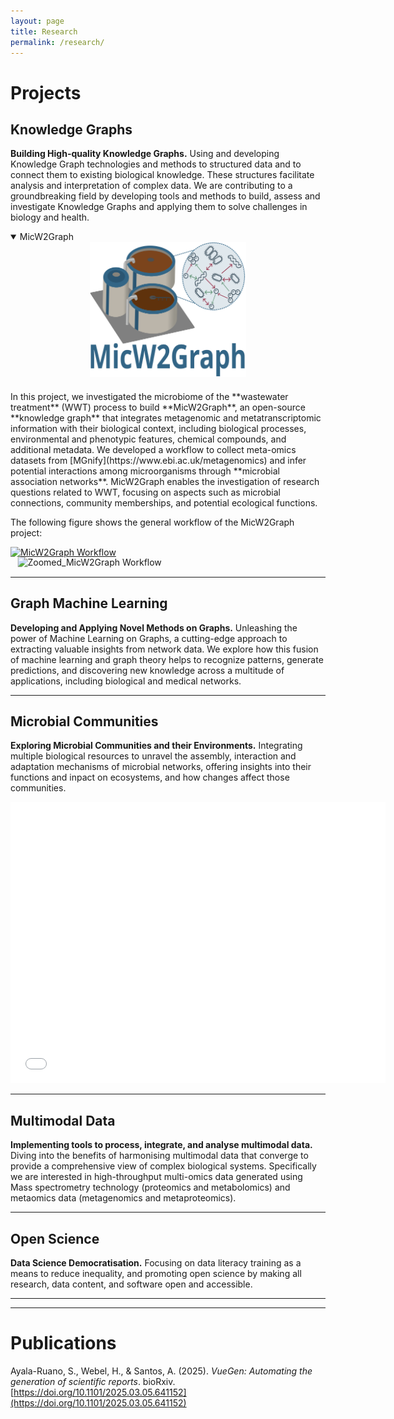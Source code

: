 ```yaml
---
layout: page
title: Research
permalink: /research/
---
```


# Projects

## Knowledge Graphs

**Building High-quality Knowledge Graphs.** Using and developing Knowledge Graph technologies and methods to structured data and to connect them to existing biological knowledge. These structures facilitate analysis and interpretation of complex data. We are contributing to a groundbreaking field by developing tools and methods to build, assess and investigate Knowledge Graphs and applying them to solve challenges in biology and health.

<details open>
  <summary class="research">MicW2Graph</summary>  
  <div style="text-align: center; margin-bottom: 20px;">
    <a href="https://github.com/Multiomics-Analytics-Group/MicW2Graph" target="_blank">
      <img src="https://raw.githubusercontent.com/Multiomics-Analytics-Group/MicW2Graph/main/images/MicW2Graph_logo.svg" alt="MicW2Graph_logo" width="250px">
    </a>
  </div>
  <p>In this project, we investigated the microbiome of the **wastewater treatment** (WWT) process to build **MicW2Graph**, an open-source **knowledge graph** that integrates metagenomic and metatranscriptomic information with their biological context, including biological processes, environmental and phenotypic features, chemical compounds, and additional metadata. We developed a workflow to collect meta-omics datasets from [MGnify](https://www.ebi.ac.uk/metagenomics) and infer potential interactions among microorganisms through **microbial association networks**. MicW2Graph enables the investigation of research questions related to WWT, focusing on aspects such as microbial connections, community memberships, and potential ecological functions.</p>

  <p>The following figure shows the general workflow of the MicW2Graph project:</p>

  <a href="#zoom-MicW2Graph-workflow">
    <img src="https://raw.githubusercontent.com/Multiomics-Analytics-Group/MicW2Graph/main/images/Methods_MicW2Graph.svg"
        alt="MicW2Graph Workflow"
        style="cursor: zoom-in; max-width: 100%;">
  </a>
  <!-- Zoom overlay -->
  <div id="zoom-MicW2Graph-workflow" class="zoom-overlay">
    <a href="#MicW2Graph-workflow" style="text-decoration: none;">
      <img src="https://raw.githubusercontent.com/Multiomics-Analytics-Group/MicW2Graph/main/images/Methods_MicW2Graph.svg"
          alt="Zoomed_MicW2Graph Workflow"
          style="max-width: 90%; max-height: 90%; cursor: zoom-out;
                  transform: translate(5%, -5%);">
    </a>
  </div>
</details>


------------------------

## Graph Machine Learning

**Developing and Applying Novel Methods on Graphs.** Unleashing the power of Machine Learning on Graphs, a cutting-edge approach to extracting valuable insights from network data. We explore how this fusion of machine learning and graph theory helps to recognize patterns, generate predictions, and discovering new knowledge across a multitude of applications, including biological and medical networks.

------------------------

## Microbial Communities

**Exploring Microbial Communities and their Environments.** Integrating multiple biological resources to unravel the assembly, interaction and adaptation mechanisms of microbial networks, offering insights into their functions and inpact on ecosystems, and how changes affect those communities.


<iframe src="{{ site.baseurl }}/public/cluster_8.html" width="600" height="450" style="border:0;"></iframe>



------------------------

## Multimodal Data

**Implementing tools to process, integrate, and analyse multimodal data.** Diving into the benefits of harmonising multimodal data that converge to provide a comprehensive view of complex biological systems. Specifically we are interested in high-throughput multi-omics data generated using Mass spectrometry technology (proteomics and metabolomics) and metaomics data (metagenomics and metaproteomics).

------------------------

## Open Science

**Data Science Democratisation.** Focusing on data literacy training as a means to reduce inequality, and promoting open science by making all research, data content, and software open and accessible.


****
****


# Publications

Ayala-Ruano, S., Webel, H., & Santos, A. (2025). _VueGen: Automating the generation of scientific reports_. bioRxiv. [https://doi.org/10.1101/2025.03.05.641152](https://doi.org/10.1101/2025.03.05.641152)